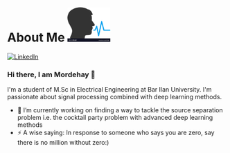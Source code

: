 # About Me    <img src="https://github.com/MordehayM/MordehayM/blob/main/sp.png"  height="80" />



[![LinkedIn][linkedin-shield]][linkedin-url]
### Hi there, I am Mordehay 👋



I'm a student of M.Sc in Electrical Engineering at Bar Ilan University.
I'm passionate about signal processing combined with deep learning methods.


- 🔭 I’m currently working on finding a way to tackle the source separation problem i.e. the cocktail party problem with advanced deep learning methods 
- ⚡ A wise saying: In response to someone who says you are zero, say there is no million without zero:)


[linkedin-shield]: https://img.shields.io/badge/-LinkedIn-black.svg?style=for-the-badge&logo=linkedin&colorB=555
[linkedin-url]: https://linkedin.com/in/mordehay-moradi

